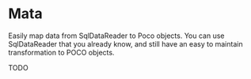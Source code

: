 # Mata
Easily map data from SqlDataReader to Poco objects.  You can use SqlDataReader that you already know, and still have an easy to maintain transformation to POCO objects.

TODO
